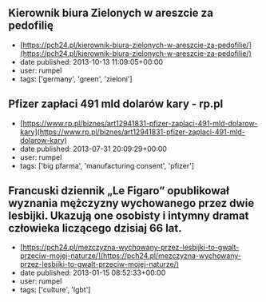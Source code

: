 ## Kierownik biura Zielonych w areszcie za pedofilię
 - [https://pch24.pl/kierownik-biura-zielonych-w-areszcie-za-pedofilie/](https://pch24.pl/kierownik-biura-zielonych-w-areszcie-za-pedofilie/)
 - date published: 2013-10-13 11:09:05+00:00
 - user: rumpel
 - tags: ['germany', 'green', 'zieloni']

## Pfizer zapłaci 491 mld dolarów kary - rp.pl
 - [https://www.rp.pl/biznes/art12941831-pfizer-zaplaci-491-mld-dolarow-kary](https://www.rp.pl/biznes/art12941831-pfizer-zaplaci-491-mld-dolarow-kary)
 - date published: 2013-07-31 20:09:29+00:00
 - user: rumpel
 - tags: ['big pfarma', 'manufacturing consent', 'pfizer']

## Francuski dziennik „Le Figaro” opublikował wyznania mężczyzny wychowanego przez dwie lesbijki. Ukazują one osobisty i intymny dramat człowieka liczącego dzisiaj 66 lat.
 - [https://pch24.pl/mezczyzna-wychowany-przez-lesbijki-to-gwalt-przeciw-mojej-naturze/](https://pch24.pl/mezczyzna-wychowany-przez-lesbijki-to-gwalt-przeciw-mojej-naturze/)
 - date published: 2013-01-15 08:52:33+00:00
 - user: rumpel
 - tags: ['culture', 'lgbt']

